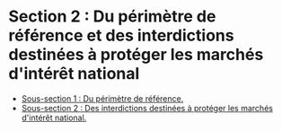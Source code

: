 # Section 2 : Du périmètre de référence et des interdictions destinées à protéger les marchés d'intérêt national

- [Sous-section 1 : Du périmètre de référence.](sous-section-1)
- [Sous-section 2 : Des interdictions destinées à protéger les marchés d'intérêt national.](sous-section-2)
